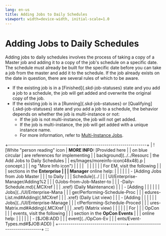 ```yaml
---
lang: en-us
title: Adding Jobs to Daily Schedules
viewport: width=device-width, initial-scale=1.0
---
```


#  Adding Jobs to Daily Schedules

Adding jobs to daily schedules involves the process of taking a copy of
a Master job and adding it to a copy of the job\'s schedule on a
specific date. The schedule must already be built for the specific date
before you can take a job from the master and add it to the schedule. If
the job already exists on the date in question, there are several rules
of which to be aware.

-   If the existing job is in a [Finished]{.skd-job-statuses} state and     you add a job to a schedule, the job will get added and overwrite
    the original copy of the job.
-   If the existing job is in a [Running]{.skd-job-statuses} or     [Qualifying]{.skd-job-statuses} state and you add a job to a
    schedule, the behavior depends on whether the job is multi-instance
    or not:
    -   If the job is not multi-instance, the job will not get added.
    -   If the job is multi-instance, the job will get added with a
        unique instance name.
    -   For more information, refer to [Multi-Instance         Jobs](OpCon-Job-Names.md#Multi-In).

+----------------------------------+----------------------------------+
| ![White \"person reading\" icon  | **MORE INFO:** [Provided here    | | on blue circular                 | are references for implementing  |
| background](../../Resourc        | the Add Jobs to Daily Schedules  |
| es/Images/moreinfo-icon(48x48).p | concept.]            |
| ng "More Info icon") |                                  |
|                                  |                                  |
|                                  |                                  |
|                                  | For EM, visit the following      |
|                                  | sections in the **Enterprise     |
|                                  | Manager** online help:           |
|                                  |                                  |
|                                  | -   [Adding Jobs from Job Master | |                                  |     to Daily                     |
|                                  |     Schedule](../                |
|                                  | UI/Enterprise-Manager/Adding%2 |
|                                  | 0Jobs-from-Job-Master-to |
|                                  | -Daily-Schedule.md){.MCXref |
|                                  |     .xref} (Daily Maintenance)   |
|                                  | -   [Adding                      | |                                  |                                  |
|                                  |    Jobs](../UI/Enterprise-Mana |
|                                  | ger/Performing-Schedule-Proc |
|                                  | edures-List.md#Adding){.MCXref |
|                                  |     .xref} (Daily List view)     |
|                                  | -   [Adding                      | |                                  |                                  |
|                                  |  Jobs](../UI/Enterprise-Manage |
|                                  | r/Performing-Schedule-Proced |
|                                  | ures-Matrix.md#Adding){.MCXref |
|                                  |     .xref} (Matrix view)         |
|                                  |                                  |
|                                  | For                              |
|                                  | OpCon |
|                                  | events, visit the following      |
|                                  | section in the **OpCon Events**  |
|                                  | online help:                     |
|                                  |                                  |
|                                  | -   [\$JOB:ADD                   | |                                  |     event](../OpCon-Ev         |
|                                  | ents/Event-Types.md#$JOB:ADD) |
+----------------------------------+----------------------------------+
:::

 

